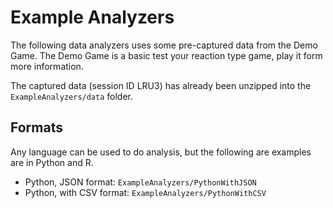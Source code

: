 # Example Analyzers

The following data analyzers uses some pre-captured data from the Demo Game. The Demo Game is a basic test your reaction type game, play it form more information.

The captured data (session ID LRU3) has already been unzipped into the `ExampleAnalyzers/data` folder.

## Formats

Any language can be used to do analysis, but the following are examples are in Python and R.

- Python, JSON format: `ExampleAnalyzers/PythonWithJSON`
- Python, with CSV format: `ExampleAnalyzers/PythonWithCSV`